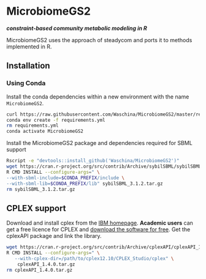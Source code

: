 # MicrobiomeGS2 

***constraint-based community metabolic modeling in R***

MicrobiomeGS2 uses the approach of steadycom and ports it to methods implemented in R. 

## Installation

### Using Conda


Install the conda dependencies within a new environment with the name `MicrobiomeGS2`.

```sh
curl https://raw.githubusercontent.com/Waschina/MicrobiomeGS2/master/requirements.yml
conda env create -f requirements.yml
rm requirements.yml
conda activate MicrobiomeGS2
```

Install the MicrobiomeGS2 package and dependencies required for SBML support

```sh
Rscript -e "devtools::install_github('Waschina/MicrobiomeGS2')"
wget https://cran.r-project.org/src/contrib/Archive/sybilSBML/sybilSBML_3.1.2.tar.gz
R CMD INSTALL --configure-args=" \
--with-sbml-include=$CONDA_PREFIX/include \
--with-sbml-lib=$CONDA_PREFIX/lib" sybilSBML_3.1.2.tar.gz
rm sybilSBML_3.1.2.tar.gz
```

## CPLEX support

Download and install cplex from the [IBM homepage](https://www.ibm.com/support/pages/downloading-ibm-ilog-cplex-optimization-studio-v12100). **Academic users** can get a free licence for CPLEX and [download the software for free](https://github.com/academic-initiative/documentation/blob/main/academic-initiative/how-to/How-to-download-IBM-ILOG-CPLEX/readme.md). Get the cplexAPI package and link the library.

```sh
wget https://cran.r-project.org/src/contrib/Archive/cplexAPI/cplexAPI_1.4.0.tar.gz
R CMD INSTALL --configure-args=" \
   --with-cplex-dir=/path/to/cplex12.10/CPLEX_Studio/cplex" \
    cplexAPI_1.4.0.tar.gz
rm cplexAPI_1.4.0.tar.gz
```
